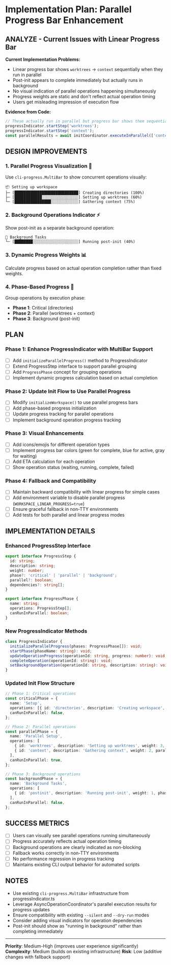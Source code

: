 # Implementation Plan: Parallel Progress Bar Enhancement

## ANALYZE - Current Issues with Linear Progress Bar

**Current Implementation Problems:**

- Linear progress bar shows `worktrees` → `context` sequentially when they run in parallel
- Post-init appears to complete immediately but actually runs in background
- No visual indication of parallel operations happening simultaneously
- Progress weights are static and don't reflect actual operation timing
- Users get misleading impression of execution flow

**Evidence from Code:**

```typescript
// These actually run in parallel but progress bar shows them sequentially
progressIndicator.startStep('worktrees');
progressIndicator.startStep('context');
const parallelResults = await initCoordinator.executeInParallel(['context', 'worktrees']);
```

## DESIGN IMPROVEMENTS

### 1. **Parallel Progress Visualization** 🎯

Use `cli-progress.MultiBar` to show concurrent operations visually:

```
📦 Setting up workspace
├─ [████████████████████████████] Creating directories (100%)
├─ [████████████░░░░░░░░░░░░░░░░] Setting up worktrees (60%)
└─ [████████████████░░░░░░░░░░░░] Gathering context (75%)
```

### 2. **Background Operations Indicator** ⚡

Show post-init as a separate background operation:

```
🔄 Background Tasks
└─ [████████░░░░░░░░░░░░░░░░░░░░] Running post-init (40%)
```

### 3. **Dynamic Progress Weights** 📊

Calculate progress based on actual operation completion rather than fixed weights.

### 4. **Phase-Based Progress** 🚀

Group operations by execution phase:

- **Phase 1**: Critical (directories)
- **Phase 2**: Parallel (worktrees + context)
- **Phase 3**: Background (post-init)

## PLAN

### Phase 1: Enhance ProgressIndicator with MultiBar Support

- [ ] Add `initializeParallelProgress()` method to ProgressIndicator
- [ ] Extend ProgressStep interface to support parallel grouping
- [ ] Add `ProgressPhase` concept for grouping operations
- [ ] Implement dynamic progress calculation based on actual completion

### Phase 2: Update Init Flow to Use Parallel Progress

- [ ] Modify `initializeWorkspace()` to use parallel progress bars
- [ ] Add phase-based progress initialization
- [ ] Update progress tracking for parallel operations
- [ ] Implement background operation progress tracking

### Phase 3: Visual Enhancements

- [ ] Add icons/emojis for different operation types
- [ ] Implement progress bar colors (green for complete, blue for active, gray for waiting)
- [ ] Add ETA calculation for each operation
- [ ] Show operation status (waiting, running, complete, failed)

### Phase 4: Fallback and Compatibility

- [ ] Maintain backward compatibility with linear progress for simple cases
- [ ] Add environment variable to disable parallel progress (`WORKSPACE_LINEAR_PROGRESS=true`)
- [ ] Ensure graceful fallback in non-TTY environments
- [ ] Add tests for both parallel and linear progress modes

## IMPLEMENTATION DETAILS

### Enhanced ProgressStep Interface

```typescript
export interface ProgressStep {
  id: string;
  description: string;
  weight: number;
  phase?: 'critical' | 'parallel' | 'background';
  parallel?: boolean;
  dependencies?: string[];
}

export interface ProgressPhase {
  name: string;
  operations: ProgressStep[];
  canRunInParallel: boolean;
}
```

### New ProgressIndicator Methods

```typescript
class ProgressIndicator {
  initializeParallelProgress(phases: ProgressPhase[]): void;
  startPhase(phaseName: string): void;
  updateOperationProgress(operationId: string, progress: number): void;
  completeOperation(operationId: string): void;
  setBackgroundOperation(operationId: string, description: string): void;
}
```

### Updated Init Flow Structure

```typescript
// Phase 1: Critical operations
const criticalPhase = {
  name: 'Setup',
  operations: [{ id: 'directories', description: 'Creating workspace', weight: 1 }],
  canRunInParallel: false,
};

// Phase 2: Parallel operations
const parallelPhase = {
  name: 'Parallel Setup',
  operations: [
    { id: 'worktrees', description: 'Setting up worktrees', weight: 3, parallel: true },
    { id: 'context', description: 'Gathering context', weight: 2, parallel: true },
  ],
  canRunInParallel: true,
};

// Phase 3: Background operations
const backgroundPhase = {
  name: 'Background Tasks',
  operations: [
    { id: 'postinit', description: 'Running post-init', weight: 1, phase: 'background' },
  ],
  canRunInParallel: false,
};
```

## SUCCESS METRICS

- [ ] Users can visually see parallel operations running simultaneously
- [ ] Progress accurately reflects actual operation timing
- [ ] Background operations are clearly indicated as non-blocking
- [ ] Fallback works correctly in non-TTY environments
- [ ] No performance regression in progress tracking
- [ ] Maintains existing CLI output behavior for automated scripts

## NOTES

- Use existing `cli-progress.MultiBar` infrastructure from progressIndicator.ts
- Leverage AsyncOperationCoordinator's parallel execution results for progress updates
- Ensure compatibility with existing `--silent` and `--dry-run` modes
- Consider adding visual indicators for operation dependencies
- Post-init should show as "running in background" rather than completing immediately

---

**Priority**: Medium-High (improves user experience significantly)
**Complexity**: Medium (builds on existing infrastructure)
**Risk**: Low (additive changes with fallback support)
